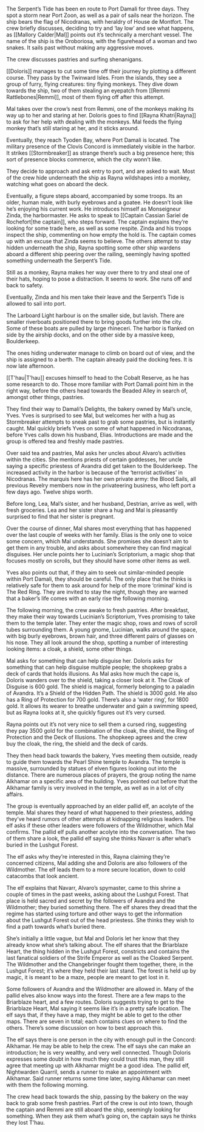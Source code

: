 The Serpent’s Tide has been en route to Port Damali for three days. They spot a storm near Port Zoon, as well as a pair of sails near the horizon. The ship bears the flag of Nicodranas, with heraldry of House de Montfort. The crew briefly discusses, deciding to try and ‘lay low’ and see what happens, as [[Mallory Calder|Mal]] points out it’s technically a merchant vessel. 
The name of the ship is the Oroboriosa, with the figurehead of a woman and two snakes. It sails past without making any aggressive moves. 

The crew discusses pastries and surfing shenanigans.

[[Doloris]] manages to cut some time off their journey by plotting a different course. They pass by the Twinward Isles. From the islands, they see a group of furry, flying creatures: tiny flying monkeys. They dive down towards the ship, two of them stealing an eyepatch from [[Remmi Rattlebones|Remmi]], most of them flying off after this attempt. 

Mal takes over the crow’s nest from Remmi, one of the monkeys making its way up to her and staring at her. Doloris goes to find [[Rayna Khatri|Rayna]] to ask for her help with dealing with the monkeys. Mal feeds the flying monkey that’s still staring at her, and it sticks around. 

Eventually, they reach Tyoden Bay, where Port Damali is located. The military presence of the Clovis Concord is immediately visible in the harbor. It strikes [[Stormbreaker]] as strange there’s such a big presence here; this sort of presence blocks commerce, which the city wonn’t like. 

They decide to approach and ask entry to port, and are asked to wait. Most of the crew hide underneath the ship as Rayna wildshapes into a monkey, watching what goes on aboard the deck. 

Eventually, a figure steps aboard, accompanied by some troops. Its an older, human male, with burly eyebrows and a goatee. He doesn’t look like he’s enjoying his current work. He introduces himself as Monseigneur Zinda, the harbormaster. He asks to speak to [[Captain Cassian Sariel de Rochefort|the captain]], who steps forward. The captain explains they’re looking for some trade here, as well as some respite. Zinda and his troops inspect the ship, commenting on how empty the hold is. The captain comes up with an excuse that Zinda seems to believe.
The others attempt to stay hidden underneath the ship, Rayna spotting some other ship wardens aboard a different ship peering over the railing, seemingly having spotted something underneath the Serpent’s Tide.

Still as a monkey, Rayna makes her way over there to try and steal one of their hats, hoping to pose a distraction. It seems to work. She runs off and back to safety. 


Eventually, Zinda and his men take their leave and the Serpent’s Tide is allowed to sail into port. 

The Larboard Light harbour is on the smaller side, but lavish. There are smaller riverboats positioned there to bring goods further into the city. Some of these boats are pulled by large rhineceri. The harbor is flanked on side by the airship docks, and on the other side by a massive keep, Boulderkeep. 

The ones hiding underwater manage to climb on board out of view, and the ship is assigned to a berth. The captain already paid the docking fees. It is now late afternoon. 

[[T'hau|T’hau]] excuses himself to head to the Cobalt Reserve, as he has some research to do. Those more familiar with Port Damali point him in the right way, before the others head towards the Beaded Alley in search of, amongst other things, pastries.

They find their way to Damali’s Delights, the bakery owned by Mal’s uncle, Yves. Yves is surprised to see Mal, but welcomes her with a hug as Stormbreaker attempts to sneak past to grab some pastries, but is instantly caught. Mal quickly briefs Yves on some of what happened in Nicodranas, before Yves calls down his husband, Elias. Introductions are made and the group is offered tea and freshly made pastries. 

Over said tea and pastries, Mal asks her uncles about Alvaro’s activities within the cities. She mentions priests of certain goddesses, her uncle saying a specific priestess of Avandra did get taken to the Boulderkeep. The increased activity in the harbor is because of the ‘terrorist activities’ in Nicodranas. The marquis here has her own private army: the Blood Sails, all previous Revelry members now in the privateering business, who left port a few days ago. Twelve ships worth. 

Before long, Lea, Mal’s sister, and her husband, Destrian, arrive as well, with fresh groceries. Lea and her sister share a hug and Mal is pleasantly surprised to find that her sister is pregnant. 

Over the course of dinner, Mal shares most everything that has happened over the last couple of weeks with her family. Elias is the only one to voice some concern, which Mal understands. She promises she doesn’t aim to get them in any trouble, and asks about somewhere they can find magical disguises.
Her uncle points her to Lucinian’s Scriptorium, a magic shop that focuses mostly on scrolls, but they should have some other items as well.  

Yves also points out that, if they aim to seek out similar-minded people within Port Damali, they should be careful. The only place that he thinks is relatively safe for them to ask around for help of the more ‘criminal’ kind is The Red Ring. 
They are invited to stay the night, though they are warned that a baker’s life comes with an early rise the following morning. 

The following morning, the crew awake to fresh pastries. After breakfast, they make their way towards Lucinian’s Scriptorium, Yves promising to take them to the temple later. 
They enter the magic shop, rows and rows of scroll tubes surrounding them. A young gnome, Lucinian, walks around the space, with big burly eyebrows, brown hair, and three different pairs of glasses on his nose. 
They all look around the shop, spotting a number of interesting looking items: a cloak, a shield, some other things.

Mal asks for something that can help disguise her. Doloris asks for something that can help disguise multiple people; the shopkeep grabs a deck of cards that holds illusions. As Mal asks how much the cape is, Doloris wanders over to the shield, taking a closer look at it. 
The Cloak of Disguise is 600 gold. The shield is magical, formerly belonging to a paladin of Avandra. It’s a Shield of the Hidden Path. The shield is 3000 gold. He also has a Ring of Protection for 700 gold. There’s also a ‘water ring’, for 1800 gold. It allows its wearer to breathe underwater and gain a swimming speed, but as Rayna looks at it, she quickly figures out it’s very cursed. 

Rayna points out it’s not very nice to sell them a cursed ring, suggesting they pay 3500 gold for the combination of the cloak, the shield, the Ring of Protection and the Deck of Illusions. The shopkeep agrees and the crew buy the cloak, the ring, the shield and the deck of cards.

They then head back towards the bakery, Yves meeting them outside, ready to guide them towards the Pearl Shine temple to Avandra. The temple is massive, surrounded by statues of elven figures looking out into the distance. There are numerous places of prayers, the group noting the name Alkhamar on a specific area of the building. Yves pointed out before that the Alkhamar family is very involved in the temple, as well as in a lot of city affairs.

The group is eventually approached by an elder pallid elf, an acolyte of the temple. Mal shares they heard of what happened to their priestess, adding they’ve heard rumors of other attempts at kidnapping religious leaders. The elf asks if these other leaders were followers of the Wildmother, which Mal confirms. The pallid elf pulls another acolyte into the conversation. The two of them share a look, the pallid elf saying she thinks Navarr is after what’s buried in the Lushgut Forest. 

The elf asks why they’re interested in this, Rayna claiming they’re concerned citizens, Mal adding she and Doloris are also followers of the Wildmother. The elf leads them to a more secure location, down to cold catacombs that look ancient. 

The elf explains that Navarr, Alvaro’s spymaster, came to this shrine a couple of times in the past weeks, asking about the Lushgut Forest. That place is held sacred and secret by the followers of Avandra and the Wildmother; they buried something there. The elf shares they dread that the regime has started using torture and other ways to get the information about the Lushgut Forest out of the head priestess. She thinks they wish to find a path towards what’s buried there. 

She’s initially a little vague, but Mal and Doloris let her know that they already know what she’s talking about. The elf shares that the Briarblaze Heart, the thing hidden in the Lushgut Forest, constricts and contains the last fanatical soldiers of the Strife Emperor as well as the Cloaked Serpent. The Wildmother and the Changebringer fought them together, there, in the Lushgut Forest; it’s where they held their last stand. The forest is held up by magic, it is meant to be a maze, people are meant to get lost in it.  

Some followers of Avandra and the Wildmother are allowed in. Many of the pallid elves also know ways into the forest. There are a few maps to the Briarblaze heart, and a few routes. 
Doloris suggests trying to get to the Briarblaze Heart, Mal saying it seems like it’s in a pretty safe location. The elf says that, if they have a map, they might be able to get to the other maps. There are seven in total; each contains clues on where to find the others. There’s some discussion on how to best approach this. 

The elf says there is one person in the city with enough pull in the Concord: Alkhamar. He may be able to help the crew. The elf says she can make an introduction; he is very wealthy, and very well connected. Though Doloris expresses some doubt in how much they could trust this man, they still agree that meeting up with Alkhamar might be a good idea.
The pallid elf, Nightwarden Quarril, sends a runner to make an appointment with Alkhamar. Said runner returns some time later, saying Alkhamar can meet with them the following morning.  

The crew head back towards the ship, passing by the bakery on the way back to grab some fresh pastries. Part of the crew is out into town, though the captain and Remmi are still aboard the ship, seemingly looking for something. When they ask them what’s going on, the captain says he thinks they lost T’hau. 
